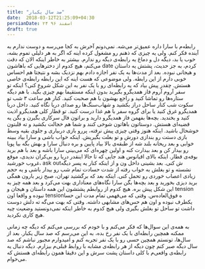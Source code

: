 ```yaml
---
title: "صد سال یکبار"
date:  2018-03-12T21:25:09+04:30
persianDate: ۲۴ اسفند ۹۶
draft: true
---
```

رابطه‌م با سارا داره عمیق‌تر می‌شه. نمی‌دونم آخرش به کجا می‌رسه و دوست ندارم به آینده فکر کنم. ولی یه چیزی که ذهنم رو مشغول کرده اینه که اگر به هر دلیلی تموم بشه، خوب یا بد، دیگه دل و دماغ یه رابطه‌ی دیگه رو ندارم. بیشتر به خاطر اینکه الان که دقت می‌کنم، هیچ کدوم از دخترهایی که باهاشون date کردم، به جز حدیث، پشتش یه داستان و هیجانی نبوده. بعد از مدت‌ها به یک نفر اجازه دادم بهم نزدیک بشه و نتیجتا هم احساس خوبی دارم از این رابطه. ولی موضوعی که هست اینه که این رابطه رابطه‌ی خاصی هستش. چقدر پیش بیاد که یه رابطه‌ای رو با یک نفر به این شکل شروع کنی؟ اینکه تو سفر آروم آروم فاز همدیگرو بگیرید بدون اینکه مستقیما بهم چیزی بگید. با هم دیگه ستاره‌ها رو تماشا کنید و راجع بهشون با هم صحبت کنید. کنار هم ساعت ۳ شب تو سکوت شب کنار ساحل دراز بکشید و شهاب‌سنگ‌ها رو صدای دریا نگاه کنید. داخل دریا همدیگرو غرق کنید یا برای گروه سفر با هم غذا درست کنید. تو قطار کلی همدیگرو اذیت کنید و بخندید. بچه‌ها بفهمن فاز همدیگرو دارید و براتون فال سرکاری بگیرن و بگن یه قضیه‌ای هستش. دوستاتون باهاتون شوخی کنند و شما هم خجالت بکشید و ته قلبتون خوشحال باشید. اینکه هنوز وقتی چیزی پیش نرفته، پررو بازی دربیاری و جلوی بقیه وسط بازی دستت رو بندازی دورش و تو بغلت بگیریش. اینکه خواب باشی و سارا بیاد ببینه خوابی و بعد ریحانه بلند شه از طبقه‌ی بالا بیاد پایین و بره دنبال سارا و بهش بگه بیا پویا رو بیدار کن و بعد بیدارت کنه و اولین چهره‌ای که می‌بینی سارا باشه و بعد با هم برید بوفه‌‌ی قطار. اینکه بالای اقیانوس هند جایی که تا حالا اینقدر دریا رو بی‌کران ندیدی، موقع غروب خورشید، ask outش کنی. بعد بشینی داخل ون و از اینکه کنار یه پسر دیگه نشسته و تو بغلش به خواب رفته از شدت حسادت تمام شب رو بیدار باشی و یه حجم زیادی اعصاب خوردی رو تحمل کنی. اینکه بعد که برگشتید تهران، صبح زیر بارون همگی برید دیزی بخورید و بعد بچه‌ها بگن سارا نگاه‌های معناداری بهت می‌کرد و بعد همه چیز به این شکل پیش بره.
هیچ کدوم از روابطم پشتشون این همه داستان و هیجان و tension نبوده و واقعا اون tensionه فوق‌العاده‌س. وقتی که می‌فهمی تمام مدت این حسا یکطرف نبوده و اون هم حس‌های مشابهی داشته. وقتی که بهت می‌گه ته دلش دوست داشت تو ساحل تو بغلش بگیری ولی هیچ کدوم به خاطر اینکه نمی‌دونستید وضعیت چیه هیچ کاری نکردید.

به همه‌ی این سوال‌ها که فکر می‌کنم و با خودم که بررسی می‌کنم که دیگه چه زمانی ممکنه همچین رابطه‌ای با یک نفر رخ بده، به این می‌رسم که صد سال یکبار. بعد از سال‌ها، تونستم همچین حسی رو با یک نفر تجربه کنم و امیدوارم مجبور نباشم که صد سال دیگه صبر کنم چون دیگه از هر رابطه‌ی مشابه با روابط قبلی‌م بیزارم. دیگه دنبال یه رابطه‌ی واقعی‌م با کلی داستان پشت سرش و این دقیقا همون رابطه‌ای هستش که می‌خوام.

